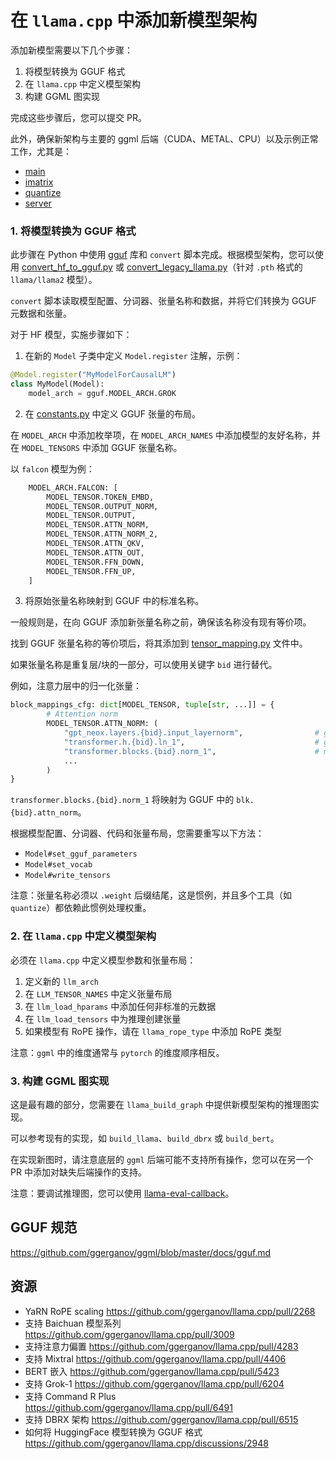 # 在 `llama.cpp` 中添加新模型架构

添加新模型需要以下几个步骤：

1. 将模型转换为 GGUF 格式
2. 在 `llama.cpp` 中定义模型架构
3. 构建 GGML 图实现

完成这些步骤后，您可以提交 PR。

此外，确保新架构与主要的 ggml 后端（CUDA、METAL、CPU）以及示例正常工作，尤其是：
- [main](/examples/main/)
- [imatrix](/examples/imatrix/)
- [quantize](/examples/quantize/)
- [server](/examples/server/)

### 1. 将模型转换为 GGUF 格式

此步骤在 Python 中使用 [gguf](https://pypi.org/project/gguf/) 库和 `convert` 脚本完成。根据模型架构，您可以使用 [convert_hf_to_gguf.py](/convert_hf_to_gguf.py) 或 [convert_legacy_llama.py](/examples/convert_legacy_llama.py)（针对 `.pth` 格式的 `llama/llama2` 模型）。

`convert` 脚本读取模型配置、分词器、张量名称和数据，并将它们转换为 GGUF 元数据和张量。

对于 HF 模型，实施步骤如下：

1. 在新的 `Model` 子类中定义 `Model.register` 注解，示例：

```python
@Model.register("MyModelForCausalLM")
class MyModel(Model):
    model_arch = gguf.MODEL_ARCH.GROK
```

2. 在 [constants.py](/gguf-py/gguf/constants.py) 中定义 GGUF 张量的布局。

在 `MODEL_ARCH` 中添加枚举项，在 `MODEL_ARCH_NAMES` 中添加模型的友好名称，并在 `MODEL_TENSORS` 中添加 GGUF 张量名称。

以 `falcon` 模型为例：
```python
    MODEL_ARCH.FALCON: [
        MODEL_TENSOR.TOKEN_EMBD,
        MODEL_TENSOR.OUTPUT_NORM,
        MODEL_TENSOR.OUTPUT,
        MODEL_TENSOR.ATTN_NORM,
        MODEL_TENSOR.ATTN_NORM_2,
        MODEL_TENSOR.ATTN_QKV,
        MODEL_TENSOR.ATTN_OUT,
        MODEL_TENSOR.FFN_DOWN,
        MODEL_TENSOR.FFN_UP,
    ]
```

3. 将原始张量名称映射到 GGUF 中的标准名称。

一般规则是，在向 GGUF 添加新张量名称之前，确保该名称没有现有等价项。

找到 GGUF 张量名称的等价项后，将其添加到 [tensor_mapping.py](/gguf-py/gguf/tensor_mapping.py) 文件中。

如果张量名称是重复层/块的一部分，可以使用关键字 `bid` 进行替代。

例如，注意力层中的归一化张量：

```python
block_mappings_cfg: dict[MODEL_TENSOR, tuple[str, ...]] = {
        # Attention norm
        MODEL_TENSOR.ATTN_NORM: (
            "gpt_neox.layers.{bid}.input_layernorm",                # gptneox
            "transformer.h.{bid}.ln_1",                             # gpt2 gpt-j refact qwen
            "transformer.blocks.{bid}.norm_1",                      # mpt
            ...
        )
}
```

`transformer.blocks.{bid}.norm_1` 将映射为 GGUF 中的 `blk.{bid}.attn_norm`。

根据模型配置、分词器、代码和张量布局，您需要重写以下方法：
- `Model#set_gguf_parameters`
- `Model#set_vocab`
- `Model#write_tensors`

注意：张量名称必须以 `.weight` 后缀结尾，这是惯例，并且多个工具（如 `quantize`）都依赖此惯例处理权重。

### 2. 在 `llama.cpp` 中定义模型架构

必须在 `llama.cpp` 中定义模型参数和张量布局：
1. 定义新的 `llm_arch`
2. 在 `LLM_TENSOR_NAMES` 中定义张量布局
3. 在 `llm_load_hparams` 中添加任何非标准的元数据
4. 在 `llm_load_tensors` 中为推理创建张量
5. 如果模型有 RoPE 操作，请在 `llama_rope_type` 中添加 RoPE 类型

注意：`ggml` 中的维度通常与 `pytorch` 的维度顺序相反。

### 3. 构建 GGML 图实现

这是最有趣的部分，您需要在 `llama_build_graph` 中提供新模型架构的推理图实现。

可以参考现有的实现，如 `build_llama`、`build_dbrx` 或 `build_bert`。

在实现新图时，请注意底层的 `ggml` 后端可能不支持所有操作，您可以在另一个 PR 中添加对缺失后端操作的支持。

注意：要调试推理图，您可以使用 [llama-eval-callback](/examples/eval-callback/)。

## GGUF 规范

https://github.com/ggerganov/ggml/blob/master/docs/gguf.md

## 资源

- YaRN RoPE scaling https://github.com/ggerganov/llama.cpp/pull/2268
- 支持 Baichuan 模型系列 https://github.com/ggerganov/llama.cpp/pull/3009
- 支持注意力偏置 https://github.com/ggerganov/llama.cpp/pull/4283
- 支持 Mixtral https://github.com/ggerganov/llama.cpp/pull/4406
- BERT 嵌入 https://github.com/ggerganov/llama.cpp/pull/5423
- 支持 Grok-1 https://github.com/ggerganov/llama.cpp/pull/6204
- 支持 Command R Plus https://github.com/ggerganov/llama.cpp/pull/6491
- 支持 DBRX 架构 https://github.com/ggerganov/llama.cpp/pull/6515
- 如何将 HuggingFace 模型转换为 GGUF 格式 https://github.com/ggerganov/llama.cpp/discussions/2948